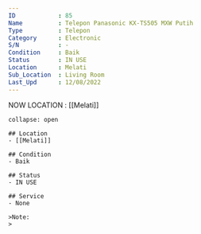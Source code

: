 ```yaml
---
ID            : 85
Name          : Telepon Panasonic KX-TS505 MXW Putih
Type          : Telepon
Category      : Electronic
S/N           : -
Condition     : Baik
Status        : IN USE
Location      : Melati
Sub_Location  : Living Room
Last_Upd      : 12/08/2022
---
```



NOW LOCATION : [[Melati]]

```ad-History
collapse: open

## Location
- [[Melati]]

## Condition
- Baik

## Status
- IN USE

## Service
- None

>Note:
>


```
